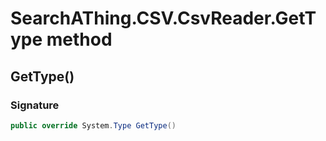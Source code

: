 # SearchAThing.CSV.CsvReader<T>.GetType method
## GetType()
### Signature
```csharp
public override System.Type GetType()
```
